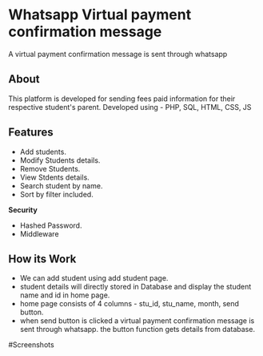 # Whatsapp Virtual payment confirmation message
A virtual payment confirmation message is sent through whatsapp

## About
This platform is developed for sending fees paid information for their respective student's parent. Developed using - PHP, SQL, HTML, CSS, JS

## Features
- Add students.
- Modify Students details.
- Remove Students.
- View Stdents details.
- Search student by name.
- Sort by filter included.

**Security**
- Hashed Password.
- Middleware

## How its Work
- We can add student using add student page.
- student details will directly stored in Database and display the student name and id in home page.
- home page consists of 4 columns - stu_id, stu_name, month, send button.
- when send button is clicked a virtual payment confirmation message is sent through whatsapp. the button function gets details from database.

#Screenshots

